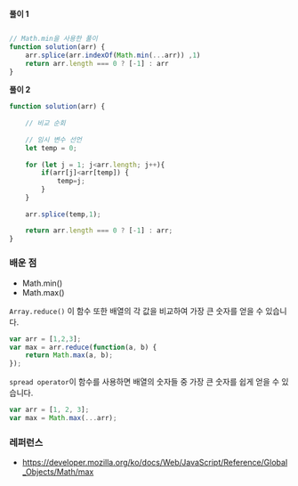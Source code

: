 **풀이 1** 

```js

// Math.min을 사용한 풀이 
function solution(arr) {
    arr.splice(arr.indexOf(Math.min(...arr)) ,1)
    return arr.length === 0 ? [-1] : arr
}
```

**풀이 2**

```js
function solution(arr) {
    
    // 비교 순회 
    
    // 임시 변수 선언 
    let temp = 0;
    
    for (let j = 1; j<arr.length; j++){
        if(arr[j]<arr[temp]) {
            temp=j;
        }
    }
    
    arr.splice(temp,1);

    return arr.length === 0 ? [-1] : arr;
}
```



### 배운 점 

  * Math.min()
  * Math.max()

```Array.reduce()``` 이 함수 또한 배열의 각 값을 비교하여 가장 큰 숫자를 얻을 수 있습니다.

```js
var arr = [1,2,3];
var max = arr.reduce(function(a, b) {
    return Math.max(a, b);
});
```


```spread operator```이 함수를 사용하면 배열의 숫자들 중 가장 큰 숫자를 쉽게 얻을 수 있습니다.

```js
var arr = [1, 2, 3];
var max = Math.max(...arr);
```

### 레퍼런스

  * https://developer.mozilla.org/ko/docs/Web/JavaScript/Reference/Global_Objects/Math/max